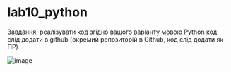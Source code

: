 # lab10_python

Завдання:
реалізувати код згідно вашого варіанту мовою Python
код слід додати в github (окремий репозиторій в Github, код слід додати як ПР)


![image](https://user-images.githubusercontent.com/93156003/171418584-8849bfcb-7aae-42f7-b1d9-47ac62f6204b.png)
